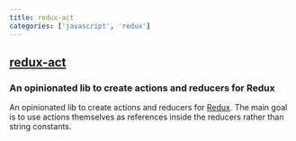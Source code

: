 ```yaml
---
title: redux-act
categories: ['javascript', 'redux']
---
```

## [redux-act](https://github.com/pauldijou/redux-act)

### An opinionated lib to create actions and reducers for Redux


An opinionated lib to create actions and reducers for [Redux](https://github.com/rackt/redux). The main goal is to use actions themselves as references inside the reducers rather than string constants.
